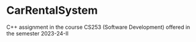 # CarRentalSystem
C++ assignment in the course CS253 (Software Development) offered in the semester 2023-24-II
